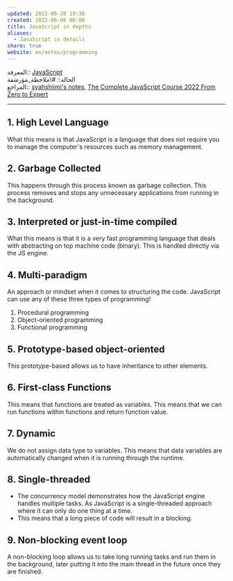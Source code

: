 ```yaml
---  
updated: 2022-06-20 19:38  
created: 2022-06-06 00:00  
title: JavaScript in depths  
aliases:  
  - JavaScript in details  
share: true  
website: en/notes/programming  
---  
```

  
المعرفة:: [JavaScript](JavaScript)  
الحالة:: #\ملاحظة_مؤرشفة  
المراجع:: [syahshiimi's notes](<https://github.com/syahshiimi/second-brain/blob/a6bbf926dc6a391717c005c47e7f5b6a5e9327d9/05%20Learning/00%20JavaScript/202106301842%20What%20is%20Javascript%20(detailed).md>), [The Complete JavaScript Course 2022 From Zero to Expert](The%20Complete%20JavaScript%20Course%202022%20From%20Zero%20to%20Expert)  
  
---  
  
## 1. High Level Language  
  
What this means is that JavaScript is a language that does not require you to manage the computer's resources such as memory management.  
  
## 2. Garbage Collected  
  
This happens through this process known as garbage collection. This process removes and stops any unnecessary applications from running in the background.  
  
## 3. Interpreted or just-in-time compiled  
  
What this means is that it is a very fast programming language that deals with abstracting on top machine code (binary). This is handled directly via the JS engine.  
  
## 4. Multi-paradigm  
  
An approach or mindset when it comes to structuring the code. JavaScript can use any of these three types of programming!  
  
1. Procedural programming  
2. Object-oriented programming  
3. Functional programming  
  
## 5. Prototype-based object-oriented  
  
This prototype-based allows us to have inheritance to other elements.  
  
## 6. First-class Functions  
  
This means that functions are treated as variables. This means that we can run functions within functions and return function value.  
  
## 7. Dynamic  
  
We do not assign data type to variables. This means that data variables are automatically changed when it is running through the runtime.  
  
## 8. Single-threaded  
  
- The concurrency model demonstrates how the JavaScript engine handles multiple tasks. As JavaScript is a single-threaded approach where it can only do one thing at a time.  
- This means that a long piece of code will result in a blocking.  
  
## 9. Non-blocking event loop  
  
A non-blocking loop allows us to take long running tasks and run them in the background, later putting it into the main thread in the future once they are finished.  
